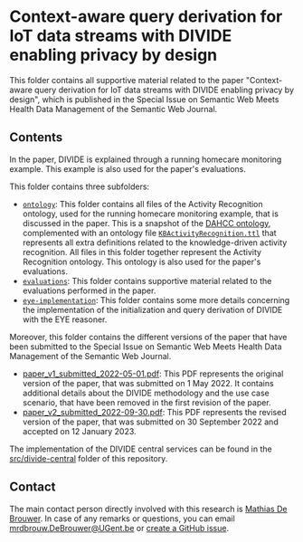 # Context-aware query derivation for IoT data streams with DIVIDE enabling privacy by design

This folder contains all supportive material related to the paper "Context-aware query derivation for IoT data streams with DIVIDE enabling privacy by design", which is published in the Special Issue on Semantic Web Meets Health Data Management of the Semantic Web Journal.

## Contents

In the paper, DIVIDE is explained through a running homecare monitoring example. This example is also used for the paper's evaluations.

This folder contains three subfolders:

* [`ontology`](ontology): This folder contains all files of the Activity Recognition ontology, used for the running homecare monitoring example, that is discussed in the paper. This is a snapshot of the [DAHCC ontology](https://github.com/predict-idlab/DAHCC-Sources), complemented with an ontology file [`KBActivityRecognition.ttl`](ontology/KBActivityRecognition.ttl) that represents all extra definitions related to the knowledge-driven activity recognition. All files in this folder together represent the Activity Recognition ontology. This ontology is also used for the paper's evaluations.
* [`evaluations`](evaluations): This folder contains supportive material related to the evaluations performed in the paper.
* [`eye-implementation`](eye-implementation): This folder contains some more details concerning the implementation of the initialization and query derivation of DIVIDE with the EYE reasoner.

Moreover, this folder contains the different versions of the paper that have been submitted to the Special Issue on Semantic Web Meets Health Data Management of the Semantic Web Journal.
* [paper_v1_submitted_2022-05-01.pdf](paper_v1_submitted_2022-05-01.pdf): This PDF represents the original version of the paper, that was submitted on 1 May 2022. It contains additional details about the DIVIDE methodology and the use case scenario, that have been removed in the first revision of the paper.
* [paper_v2_submitted_2022-09-30.pdf](paper_v2_submitted_2022-09-30.pdf): This PDF represents the revised version of the paper, that was submitted on 30 September 2022 and accepted on 12 January 2023.

The implementation of the DIVIDE central services can be found in the [src/divide-central](../src/divide-central) folder of this repository.

## Contact
 
The main contact person directly involved with this research is [Mathias De Brouwer](https://www.linkedin.com/in/mathiasdebrouwer/). In case of any remarks or questions, you can email [mrdbrouw.DeBrouwer@UGent.be](mailto:mrdbrouw.DeBrouwer@UGent.be) or [create a GitHub issue](../../../issues/new). 
